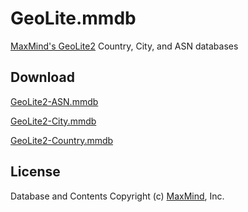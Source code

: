 # GeoLite.mmdb

[MaxMind's GeoLite2](https://dev.maxmind.com/geoip/geoip2/geolite2/) Country, City, and ASN databases

## Download

[GeoLite2-ASN.mmdb](https://github.com/inzlain/GeoLite.mmdb/raw/download/GeoLite2-ASN.mmdb)

[GeoLite2-City.mmdb](https://github.com/inzlain/GeoLite.mmdb/raw/download/GeoLite2-City.mmdb)

[GeoLite2-Country.mmdb](https://github.com/inzlain/GeoLite.mmdb/raw/download/GeoLite2-Country.mmdb)

## License

Database and Contents Copyright (c) [MaxMind](https://www.maxmind.com/), Inc.
